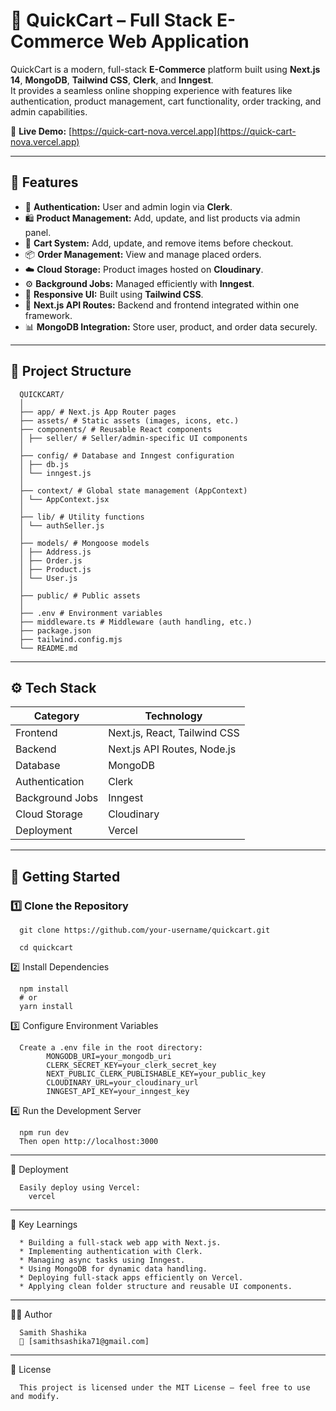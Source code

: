 # 🛒 QuickCart – Full Stack E-Commerce Web Application

QuickCart is a modern, full-stack **E-Commerce** platform built using **Next.js 14**, **MongoDB**, **Tailwind CSS**, **Clerk**, and **Inngest**.  
It provides a seamless online shopping experience with features like authentication, product management, cart functionality, order tracking, and admin capabilities.

🚀 **Live Demo:** [https://quick-cart-nova.vercel.app](https://quick-cart-nova.vercel.app)

---

## 🧩 Features

- 🔐 **Authentication:** User and admin login via **Clerk**.
- 🛍️ **Product Management:** Add, update, and list products via admin panel.
- 🛒 **Cart System:** Add, update, and remove items before checkout.
- 📦 **Order Management:** View and manage placed orders.
- ☁️ **Cloud Storage:** Product images hosted on **Cloudinary**.
- ⚙️ **Background Jobs:** Managed efficiently with **Inngest**.
- 🎨 **Responsive UI:** Built using **Tailwind CSS**.
- 🧠 **Next.js API Routes:** Backend and frontend integrated within one framework.
- 📊 **MongoDB Integration:** Store user, product, and order data securely.

---

## 📁 Project Structure

      QUICKCART/
      │
      ├── app/ # Next.js App Router pages
      ├── assets/ # Static assets (images, icons, etc.)
      ├── components/ # Reusable React components
      │ ├── seller/ # Seller/admin-specific UI components
      │
      ├── config/ # Database and Inngest configuration
      │ ├── db.js
      │ └── inngest.js
      │
      ├── context/ # Global state management (AppContext)
      │ └── AppContext.jsx
      │
      ├── lib/ # Utility functions
      │ └── authSeller.js
      │
      ├── models/ # Mongoose models
      │ ├── Address.js
      │ ├── Order.js
      │ ├── Product.js
      │ └── User.js
      │
      ├── public/ # Public assets
      │
      ├── .env # Environment variables
      ├── middleware.ts # Middleware (auth handling, etc.)
      ├── package.json
      ├── tailwind.config.mjs
      └── README.md

---

## ⚙️ Tech Stack

| Category | Technology |
|-----------|-------------|
| Frontend | Next.js, React, Tailwind CSS |
| Backend | Next.js API Routes, Node.js |
| Database | MongoDB |
| Authentication | Clerk |
| Background Jobs | Inngest |
| Cloud Storage | Cloudinary |
| Deployment | Vercel |

---

## 🧠 Getting Started

### 1️⃣ Clone the Repository

      git clone https://github.com/your-username/quickcart.git

      cd quickcart

2️⃣ Install Dependencies

      npm install
      # or
      yarn install
  
3️⃣ Configure Environment Variables

      Create a .env file in the root directory:
            MONGODB_URI=your_mongodb_uri
            CLERK_SECRET_KEY=your_clerk_secret_key
            NEXT_PUBLIC_CLERK_PUBLISHABLE_KEY=your_public_key
            CLOUDINARY_URL=your_cloudinary_url
            INNGEST_API_KEY=your_inngest_key
  
4️⃣ Run the Development Server

      npm run dev
      Then open http://localhost:3000

---

🚀 Deployment

      Easily deploy using Vercel:
        vercel

---

🧠 Key Learnings

      * Building a full-stack web app with Next.js.
      * Implementing authentication with Clerk.
      * Managing async tasks using Inngest.
      * Using MongoDB for dynamic data handling.
      * Deploying full-stack apps efficiently on Vercel.
      * Applying clean folder structure and reusable UI components.

---

🧑‍💻 Author

      Samith Shashika
      📧 [samithsashika71@gmail.com]

---

📄 License

      This project is licensed under the MIT License – feel free to use and modify.
